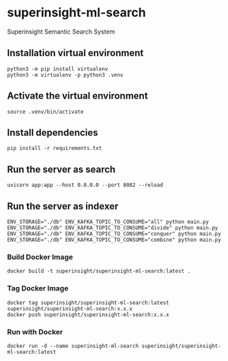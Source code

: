 # superinsight-ml-search
Superinsight Semantic Search System


## Installation virtual environment
```
python3 -m pip install virtualenv
python3 -m virtualenv -p python3 .venv
```

## Activate the virtual environment
```
source .venv/bin/activate
```

## Install dependencies
```
pip install -r requirements.txt
```

## Run the server as search
```
uvicorn app:app --host 0.0.0.0 --port 8082 --reload
```

## Run the server as indexer 
```
ENV_STORAGE="./db" ENV_KAFKA_TOPIC_TO_CONSUME="all" python main.py
ENV_STORAGE="./db" ENV_KAFKA_TOPIC_TO_CONSUME="divide" python main.py
ENV_STORAGE="./db" ENV_KAFKA_TOPIC_TO_CONSUME="conquer" python main.py
ENV_STORAGE="./db" ENV_KAFKA_TOPIC_TO_CONSUME="combine" python main.py
```

### Build Docker Image
```
docker build -t superinsight/superinsight-ml-search:latest .
```

### Tag Docker Image
```
docker tag superinsight/superinsight-ml-search:latest superinsight/superinsight-ml-search:x.x.x
docker push superinsight/superinsight-ml-search:x.x.x
```

### Run with Docker
```
docker run -d --name superinsight-ml-search superinsight/superinsight-ml-search:latest
```